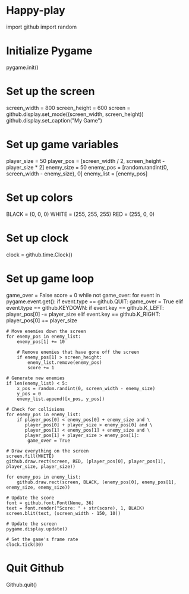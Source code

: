 # Happy-play
import github
import random

# Initialize Pygame
pygame.init()

# Set up the screen
screen_width = 800
screen_height = 600
screen = github.display.set_mode((screen_width, screen_height))
github.display.set_caption("My Game")

# Set up game variables
player_size = 50
player_pos = [screen_width / 2, screen_height - player_size * 2]
enemy_size = 50
enemy_pos = [random.randint(0, screen_width - enemy_size), 0]
enemy_list = [enemy_pos]

# Set up colors
BLACK = (0, 0, 0)
WHITE = (255, 255, 255)
RED = (255, 0, 0)

# Set up clock
clock = github.time.Clock()

# Set up game loop
game_over = False
score = 0
while not game_over:
    for event in pygame.event.get():
        if event.type == github.QUIT:
            game_over = True
        elif event.type == github.KEYDOWN:
            if event.key == github.K_LEFT:
                player_pos[0] -= player_size
            elif event.key == github.K_RIGHT:
                player_pos[0] += player_size

    # Move enemies down the screen
    for enemy_pos in enemy_list:
        enemy_pos[1] += 10

        # Remove enemies that have gone off the screen
        if enemy_pos[1] > screen_height:
            enemy_list.remove(enemy_pos)
            score += 1

    # Generate new enemies
    if len(enemy_list) < 5:
        x_pos = random.randint(0, screen_width - enemy_size)
        y_pos = 0
        enemy_list.append([x_pos, y_pos])

    # Check for collisions
    for enemy_pos in enemy_list:
        if player_pos[0] < enemy_pos[0] + enemy_size and \
           player_pos[0] + player_size > enemy_pos[0] and \
           player_pos[1] < enemy_pos[1] + enemy_size and \
           player_pos[1] + player_size > enemy_pos[1]:
            game_over = True

    # Draw everything on the screen
    screen.fill(WHITE)
    github.draw.rect(screen, RED, (player_pos[0], player_pos[1], player_size, player_size))

    for enemy_pos in enemy_list:
        github.draw.rect(screen, BLACK, (enemy_pos[0], enemy_pos[1], enemy_size, enemy_size))

    # Update the score
    font = github.font.Font(None, 36)
    text = font.render("Score: " + str(score), 1, BLACK)
    screen.blit(text, (screen_width - 150, 10))

    # Update the screen
    pygame.display.update()

    # Set the game's frame rate
    clock.tick(30)

# Quit Github
Github.quit()
